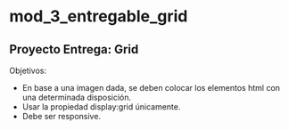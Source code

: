 # mod_3_entregable_grid

## Proyecto Entrega: Grid

Objetivos:
- En base a una imagen dada, se deben colocar los elementos html con una determinada disposición.
- Usar la propiedad display:grid únicamente.
- Debe ser responsive.



 
